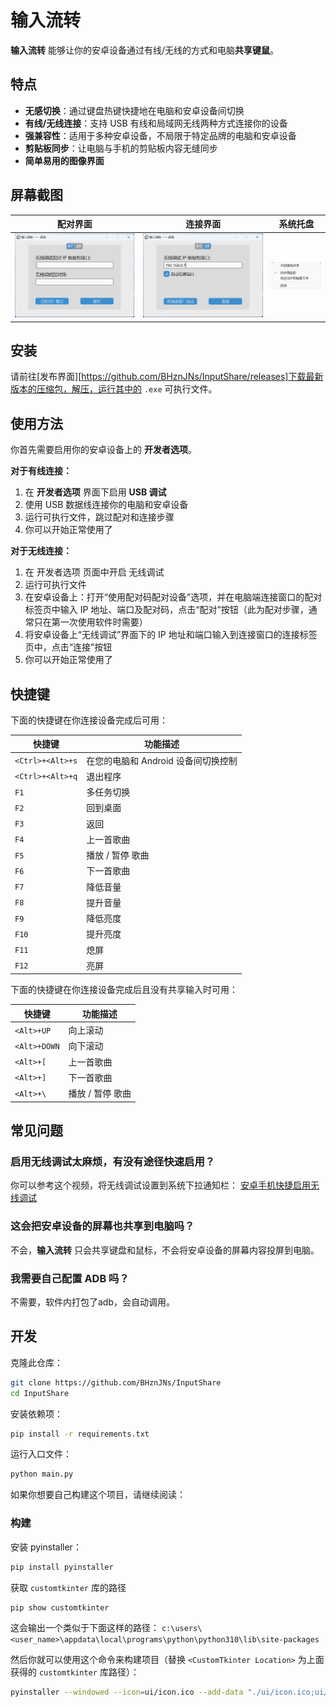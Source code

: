 # 输入流转

__输入流转__ 能够让你的安卓设备通过有线/无线的方式和电脑**共享键鼠**。

## 特点

- __无感切换__：通过键盘热键快捷地在电脑和安卓设备间切换
- __有线/无线连接__：支持 USB 有线和局域网无线两种方式连接你的设备
- __强兼容性__：适用于多种安卓设备，不局限于特定品牌的电脑和安卓设备
- __剪贴板同步__：让电脑与手机的剪贴板内容无缝同步
- __简单易用的图像界面__

## 屏幕截图

| 配对界面 | 连接界面 | 系统托盘 |
| --- | --- | --- |
| ![配对界面](./screenshots/pairing_zh.png) | ![连接界面](./screenshots/connecting_zh.png) | ![系统托盘](./screenshots/tray_selections_zh.png) |

## 安装

请前往[发布界面][https://github.com/BHznJNs/InputShare/releases]下载最新版本的压缩包，解压，运行其中的 `.exe` 可执行文件。

## 使用方法

你首先需要启用你的安卓设备上的 __开发者选项__。

__对于有线连接：__

1. 在 __开发者选项__ 界面下启用 __USB 调试__
2. 使用 USB 数据线连接你的电脑和安卓设备
3. 运行可执行文件，跳过配对和连接步骤
4. 你可以开始正常使用了

__对于无线连接：__

1. 在 开发者选项 页面中开启 无线调试
2. 运行可执行文件
3. 在安卓设备上：打开“使用配对码配对设备”选项，并在电脑端连接窗口的配对标签页中输入 IP 地址、端口及配对码，点击“配对”按钮（此为配对步骤，通常只在第一次使用软件时需要）
4. 将安卓设备上“无线调试”界面下的 IP 地址和端口输入到连接窗口的连接标签页中，点击“连接”按钮
5. 你可以开始正常使用了

## 快捷键

下面的快捷键在你连接设备完成后可用：

| 快捷键 | 功能描述 |
| --- | --- |
| `<Ctrl>+<Alt>+s` | 在您的电脑和 Android 设备间切换控制 |
| `<Ctrl>+<Alt>+q` | 退出程序 |
| `F1` | 多任务切换 |
| `F2` | 回到桌面 |
| `F3` | 返回 |
| `F4` | 上一首歌曲 |
| `F5` | 播放 / 暂停 歌曲 |
| `F6` | 下一首歌曲 |
| `F7` | 降低音量 |
| `F8` | 提升音量 |
| `F9` | 降低亮度 |
| `F10` | 提升亮度 |
| `F11` | 熄屏 |
| `F12` | 亮屏 |

下面的快捷键在你连接设备完成后且没有共享输入时可用：

| 快捷键 | 功能描述 |
| --- | --- |
| `<Alt>+UP` | 向上滚动 |
| `<Alt>+DOWN` | 向下滚动 |
| `<Alt>+[` | 上一首歌曲 |
| `<Alt>+]` | 下一首歌曲 |
| `<Alt>+\` | 播放 / 暂停 歌曲 |

## 常见问题

### 启用无线调试太麻烦，有没有途径快速启用？

你可以参考这个视频，将无线调试设置到系统下拉通知栏：
[安卓手机快捷启用无线调试
](https://www.bilibili.com/video/BV1r1UKYjEWj/)

### 这会把安卓设备的屏幕也共享到电脑吗？

不会，__输入流转__ 只会共享键盘和鼠标，不会将安卓设备的屏幕内容投屏到电脑。

### 我需要自己配置 ADB 吗？

不需要，软件内打包了adb，会自动调用。

## 开发

克隆此仓库：

```bash
git clone https://github.com/BHznJNs/InputShare
cd InputShare
```

安装依赖项：

```bash
pip install -r requirements.txt
```

运行入口文件：

```bash
python main.py
```

如果你想要自己构建这个项目，请继续阅读：

### 构建

安装 pyinstaller：

```bash
pip install pyinstaller
```

获取 `customtkinter` 库的路径

```bash
pip show customtkinter
```

这会输出一个类似于下面这样的路径： `c:\users\<user_name>\appdata\local\programs\python\python310\lib\site-packages`

然后你就可以使用这个命令来构建项目（替换 `<CustomTkinter Location>` 为上面获得的 `customtkinter` 库路径）：

```bash
pyinstaller --windowed --icon=ui/icon.ico --add-data "./ui/icon.ico;ui/" --add-data "./ui/icon.png;ui/" --add-data "./adb-bin/;adb-bin/" --add-data "./server/scrcpy-server;server/" --add-data "<CustomTkinter Location>/customtkinter;customtkinter/" main.py
```
